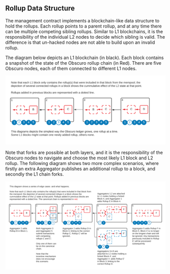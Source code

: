 ## Rollup Data Structure
The management contract implements a blockchain-like data structure to hold the rollups. Each rollup points to a parent rollup, and at any time there can be multiple competing sibling rollups. Similar to L1 blockchains, it is the responsibility of the individual L2 nodes to decide which sibling is valid. The difference is that un-hacked nodes are not able to build upon an invalid rollup.

The diagram below depicts an L1 blockchain (in black). Each block contains a snapshot of the state of the Obscuro rollup chain (in Red). There are five Obscuro nodes, each of them connected to different L1 nodes.

![block rollup simple](./images/block-rollup-simple.png)

Note that forks are possible at both layers, and it is the responsibility of the Obscuro nodes to navigate and choose the most likely L1 block and L2 rollup. The following diagram shows two more complex scenarios, where firstly an extra Aggregator publishes an additional rollup to a block, and secondly the L1 chain forks. 

![block rollup complex](./images/block-rollup-complex.png)